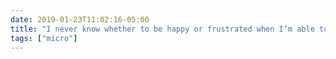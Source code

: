 ```yaml
---
date: 2019-01-23T11:02:16-05:00
title: "I never know whether to be happy or frustrated when I’m able to respond to a reviewer’s objection by resurrecting a paragraph from the manuscript that I’d previously cut to slim things down."
tags: ["micro"]
---
```


